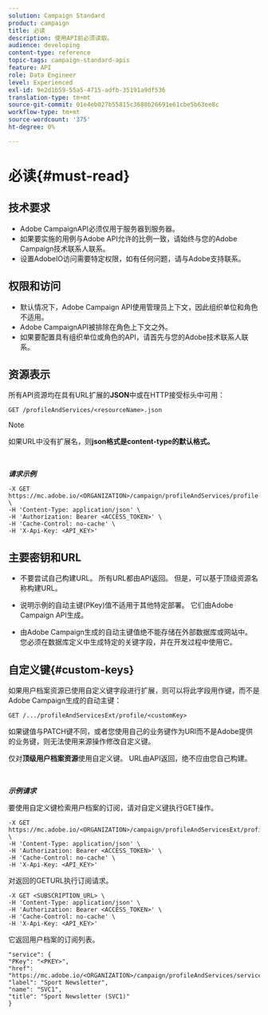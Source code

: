 ```yaml
---
solution: Campaign Standard
product: campaign
title: 必读
description: 使用API前必须读取。
audience: developing
content-type: reference
topic-tags: campaign-standard-apis
feature: API
role: Data Engineer
level: Experienced
exl-id: 9e2d1b59-55a5-4715-adfb-35191a9df536
translation-type: tm+mt
source-git-commit: 01e4eb027b55815c3680b26691e61cbe5b63ee8c
workflow-type: tm+mt
source-wordcount: '375'
ht-degree: 0%

---
```


# 必读{#must-read}

## 技术要求

* Adobe CampaignAPI必须仅用于服务器到服务器。
* 如果要实施的用例与Adobe API允许的比例一致，请始终与您的Adobe Campaign技术联系人联系。
* 设置AdobeIO访问需要特定权限，如有任何问题，请与Adobe支持联系。

## 权限和访问

* 默认情况下，Adobe Campaign API使用管理员上下文，因此组织单位和角色不适用。
* Adobe CampaignAPI被排除在角色上下文之外。
* 如果要配置具有组织单位或角色的API，请首先与您的Adobe技术联系人联系。

## 资源表示

所有API资源均在具有URL扩展的&#x200B;**JSON**&#x200B;中或在HTTP接受标头中可用：

`GET /profileAndServices/<resourceName>.json`

>[!NOTE]
>
>如果URL中没有扩展名，则&#x200B;**json格式是content-type的默认格式。**

<br/>

***请求示例***

```
-X GET https://mc.adobe.io/<ORGANIZATION>/campaign/profileAndServices/profile.json \
-H 'Content-Type: application/json' \
-H 'Authorization: Bearer <ACCESS_TOKEN>' \
-H 'Cache-Control: no-cache' \
-H 'X-Api-Key: <API_KEY>'
```

## 主要密钥和URL

* 不要尝试自己构建URL。 所有URL都由API返回。 但是，可以基于顶级资源名称构建URL。

* 说明示例的自动主键(PKey)值不适用于其他特定部署。 它们由Adobe Campaign API生成。

* 由Adobe Campaign生成的自动主键值绝不能存储在外部数据库或网站中。 您必须在数据库定义中生成特定的关键字段，并在开发过程中使用它。

## 自定义键{#custom-keys}

如果用户档案资源已使用自定义键字段进行扩展，则可以将此字段用作键，而不是Adobe Campaign生成的自动主键：

`GET /.../profileAndServicesExt/profile/<customKey>`

如果键值与PATCH键不同，或者您使用自己的业务键作为URI而不是Adobe提供的业务键，则无法使用来源操作修改自定义键。

仅对&#x200B;**顶级用户档案资源**&#x200B;使用自定义键。 URL由API返回，绝不应由您自己构建。

<br/>

***示例请求***

要使用自定义键检索用户档案的订阅，请对自定义键执行GET操作。

```
-X GET https://mc.adobe.io/<ORGANIZATION>/campaign/profileAndServicesExt/profile/<customKey> \
-H 'Content-Type: application/json' \
-H 'Authorization: Bearer <ACCESS_TOKEN>' \
-H 'Cache-Control: no-cache' \
-H 'X-Api-Key: <API_KEY>'
```

对返回的GETURL执行订阅请求。

```
-X GET <SUBSCRIPTION_URL> \
-H 'Content-Type: application/json' \
-H 'Authorization: Bearer <ACCESS_TOKEN>' \
-H 'Cache-Control: no-cache' \
-H 'X-Api-Key: <API_KEY>'
```

它返回用户档案的订阅列表。

```
"service": {
"PKey": "<PKEY>",
"href": "https://mc.adobe.io/<ORGANIZATION>/campaign/profileAndServices/service/<PKEY>",
"label": "Sport Newsletter",
"name": "SVC1",
"title": "Sport Newsletter (SVC1)"
}
```
